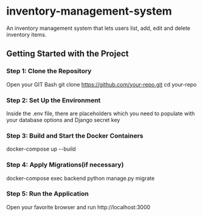# inventory-management-system
An inventory management system that lets users list, add, edit and delete inventory items.

## Getting Started with the Project

### Step 1: Clone the Repository

Open your GIT Bash
git clone https://github.com/your-repo.git
cd your-repo



### Step 2: Set Up the Environment

Inside the .env file, there are placeholders which you need to populate with your database options and Django secret key



### Step 3: Build and Start the Docker Containers

docker-compose up --build



### Step 4: Apply Migrations(if necessary)

docker-compose exec backend python manage.py migrate



### Step 5: Run the Application

Open your favorite browser and run http://localhost:3000

